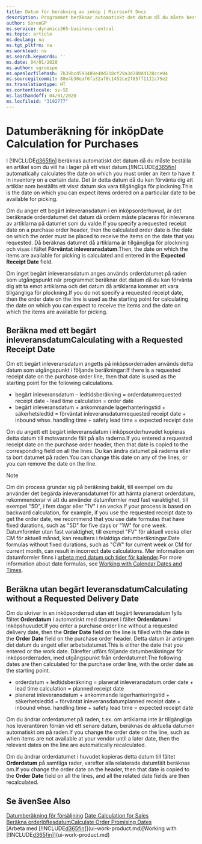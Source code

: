 ```yaml
---
title: Datum för beräkning av inköp | Microsoft Docs
description: Programmet beräknar automatiskt det datum då du måste beställa en artikel som du vill ha i lager på ett visst datum. Det är detta datum då du kan förvänta dig att artiklar som beställts ett visst datum ska vara tillgängliga för plockning.
author: SorenGP
ms.service: dynamics365-business-central
ms.topic: article
ms.devlang: na
ms.tgt_pltfrm: na
ms.workload: na
ms.search.keywords: ''
ms.date: 04/01/2020
ms.author: sgroespe
ms.openlocfilehash: 7b39bcd593489e40d218cf29a3d288dd128cce04
ms.sourcegitcommit: 88e4b30eaf6fa32af0c1452ce2f85ff1111c75e2
ms.translationtype: HT
ms.contentlocale: sv-SE
ms.lasthandoff: 04/01/2020
ms.locfileid: "3192777"
---
```

# <a name="date-calculation-for-purchases"></a><span data-ttu-id="d9b3a-104">Datumberäkning för inköp</span><span class="sxs-lookup"><span data-stu-id="d9b3a-104">Date Calculation for Purchases</span></span>
<span data-ttu-id="d9b3a-105">I [!INCLUDE[d365fin](includes/d365fin_md.md)] beräknas automatiskt det datum då du måste beställa en artikel som du vill ha i lager på ett visst datum.</span><span class="sxs-lookup"><span data-stu-id="d9b3a-105">[!INCLUDE[d365fin](includes/d365fin_md.md)] automatically calculates the date on which you must order an item to have it in inventory on a certain date.</span></span> <span data-ttu-id="d9b3a-106">Det är detta datum då du kan förvänta dig att artiklar som beställts ett visst datum ska vara tillgängliga för plockning.</span><span class="sxs-lookup"><span data-stu-id="d9b3a-106">This is the date on which you can expect items ordered on a particular date to be available for picking.</span></span>  

<span data-ttu-id="d9b3a-107">Om du anger ett begärt inleveransdatum i en inköpsorderhuvud, är det beräknade orderdatumet det datum då ordern måste placeras för inleverans av artiklarna på datumet som du valde.</span><span class="sxs-lookup"><span data-stu-id="d9b3a-107">If you specify a requested receipt date on a purchase order header, then the calculated order date is the date on which the order must be placed to receive the items on the date that you requested.</span></span> <span data-ttu-id="d9b3a-108">Då beräknas datumet då artiklarna är tillgängliga för plockning och visas i fältet **Förväntat inleveransdatum**.</span><span class="sxs-lookup"><span data-stu-id="d9b3a-108">Then, the date on which the items are available for picking is calculated and entered in the **Expected Receipt Date** field.</span></span>  

<span data-ttu-id="d9b3a-109">Om inget begärt inleveransdatum anges används orderdatumet på raden som utgångspunkt när programmet beräknar det datum då du kan förvänta dig att ta emot artiklarna och det datum då artiklarna kommer att vara tillgängliga för plockning.</span><span class="sxs-lookup"><span data-stu-id="d9b3a-109">If you do not specify a requested receipt date, then the order date on the line is used as the starting point for calculating the date on which you can expect to receive the items and the date on which the items are available for picking.</span></span>  

## <a name="calculating-with-a-requested-receipt-date"></a><span data-ttu-id="d9b3a-110">Beräkna med ett begärt inleveransdatum</span><span class="sxs-lookup"><span data-stu-id="d9b3a-110">Calculating with a Requested Receipt Date</span></span>  
<span data-ttu-id="d9b3a-111">Om ett begärt inleveransdatum angetts på inköpsorderraden används detta datum som utgångspunkt i följande beräkningar:</span><span class="sxs-lookup"><span data-stu-id="d9b3a-111">If there is a requested receipt date on the purchase order line, then that date is used as the starting point for the following calculations.</span></span>  

- <span data-ttu-id="d9b3a-112">begärt inleveransdatum – ledtidsberäkning = orderdatum</span><span class="sxs-lookup"><span data-stu-id="d9b3a-112">requested receipt date - lead time calculation = order date</span></span>  
- <span data-ttu-id="d9b3a-113">begärt inleveransdatum + ankommande lagerhanteringstid + säkerhetsledtid = förväntat inleveransdatum</span><span class="sxs-lookup"><span data-stu-id="d9b3a-113">requested receipt date + inbound whse. handling time + safety lead time = expected receipt date</span></span>  

<span data-ttu-id="d9b3a-114">Om du angett ett begärt inleveransdatum i inköpsorderhuvudet kopieras detta datum till motsvarande fält på alla raderna.</span><span class="sxs-lookup"><span data-stu-id="d9b3a-114">If you entered a requested receipt date on the purchase order header, then that date is copied to the corresponding field on all the lines.</span></span> <span data-ttu-id="d9b3a-115">Du kan ändra datumet på raderna eller ta bort datumet på raden.</span><span class="sxs-lookup"><span data-stu-id="d9b3a-115">You can change this date on any of the lines, or you can remove the date on the line.</span></span>  

> [!Note]
> <span data-ttu-id="d9b3a-116">Om din process grundar sig på beräkning bakåt, till exempel om du använder det begärda inleveransdatumet för att hämta planerat orderdatum, rekommenderar vi att du använder datumformler med fast varaktighet, till exempel "5D", i fem dagar eller "1V" i en vecka.</span><span class="sxs-lookup"><span data-stu-id="d9b3a-116">If your process is based on backward calculation, for example, if you use the requested receipt date to get the order date, we recommend that you use date formulas that have fixed durations, such as "5D" for five days or "1W" for one week.</span></span> <span data-ttu-id="d9b3a-117">Datumformler utan fast varaktighet, till exempel "FV" för aktuell vecka eller CM för aktuell månad, kan resultera i felaktiga datumberäkningar.</span><span class="sxs-lookup"><span data-stu-id="d9b3a-117">Date formulas without fixed durations, such as "CW" for current week or CM for current month, can result in incorrect date calculations.</span></span> <span data-ttu-id="d9b3a-118">Mer information om datumformler finns i [arbeta med datum och tider för kalender](ui-enter-date-ranges.md).</span><span class="sxs-lookup"><span data-stu-id="d9b3a-118">For more information about date formulas, see [Working with Calendar Dates and Times](ui-enter-date-ranges.md).</span></span>

## <a name="calculating-without-a-requested-delivery-date"></a><span data-ttu-id="d9b3a-119">Beräkna utan begärt leveransdatum</span><span class="sxs-lookup"><span data-stu-id="d9b3a-119">Calculating without a Requested Delivery Date</span></span>  
<span data-ttu-id="d9b3a-120">Om du skriver in en inköpsorderrad utan ett begärt leveransdatum fylls fältet **Orderdatum** i automatiskt med datumet i fältet **Orderdatum** i inköpshuvudet.</span><span class="sxs-lookup"><span data-stu-id="d9b3a-120">If you enter a purchase order line without a requested delivery date, then the **Order Date** field on the line is filled with the date in the **Order Date** field on the purchase order header.</span></span> <span data-ttu-id="d9b3a-121">Detta datum är antingen det datum du angett eller arbetsdatumet.</span><span class="sxs-lookup"><span data-stu-id="d9b3a-121">This is either the date that you entered or the work date.</span></span> <span data-ttu-id="d9b3a-122">Därefter utförs följande datumberäkningar för inköpsorderraden, med utgångspunkt från orderdatumet:</span><span class="sxs-lookup"><span data-stu-id="d9b3a-122">The following dates are then calculated for the purchase order line, with the order date as the starting point.</span></span>  

- <span data-ttu-id="d9b3a-123">orderdatum + ledtidsberäkning = planerat inleveransdatum.</span><span class="sxs-lookup"><span data-stu-id="d9b3a-123">order date + lead time calculation = planned receipt date</span></span>  
- <span data-ttu-id="d9b3a-124">planerat inleveransdatum + ankommande lagerhanteringstid + säkerhetsledtid = förväntat inleveransdatum</span><span class="sxs-lookup"><span data-stu-id="d9b3a-124">planned receipt date + inbound whse. handling time + safety lead time = expected receipt date</span></span>  

<span data-ttu-id="d9b3a-125">Om du ändrar orderdatumet på raden, t.ex. om artiklarna inte är tillgängliga hos leverantören förrän vid ett senare datum, beräknas de aktuella datumen automatiskt om på raden.</span><span class="sxs-lookup"><span data-stu-id="d9b3a-125">If you change the order date on the line, such as when items are not available at your vendor until a later date, then the relevant dates on the line are automatically recalculated.</span></span>  

<span data-ttu-id="d9b3a-126">Om du ändrar orderdatumet i huvudet kopieras detta datum till fältet **Orderdatum** på samtliga rader, varefter alla relaterade datumfält beräknas om.</span><span class="sxs-lookup"><span data-stu-id="d9b3a-126">If you change the order date on the header, then that date is copied to the **Order Date** field on all the lines, and all the related date fields are then recalculated.</span></span>  

## <a name="see-also"></a><span data-ttu-id="d9b3a-127">Se även</span><span class="sxs-lookup"><span data-stu-id="d9b3a-127">See Also</span></span>  
 <span data-ttu-id="d9b3a-128">[Datumberäkning för försäljning](sales-date-calculation-for-sales.md) </span><span class="sxs-lookup"><span data-stu-id="d9b3a-128">[Date Calculation for Sales](sales-date-calculation-for-sales.md) </span></span>  
 [<span data-ttu-id="d9b3a-129">Beräkna orderlöftesdatum</span><span class="sxs-lookup"><span data-stu-id="d9b3a-129">Calculate Order Promising Dates</span></span>](sales-how-to-calculate-order-promising-dates.md)  
 <span data-ttu-id="d9b3a-130">[Arbeta med [!INCLUDE[d365fin](includes/d365fin_md.md)]](ui-work-product.md)</span><span class="sxs-lookup"><span data-stu-id="d9b3a-130">[Working with [!INCLUDE[d365fin](includes/d365fin_md.md)]](ui-work-product.md)</span></span>
